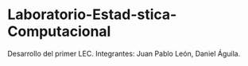 # Laboratorio-Estad-stica-Computacional
Desarrollo del primer LEC. Integrantes: Juan Pablo León, Daniel Águila.
